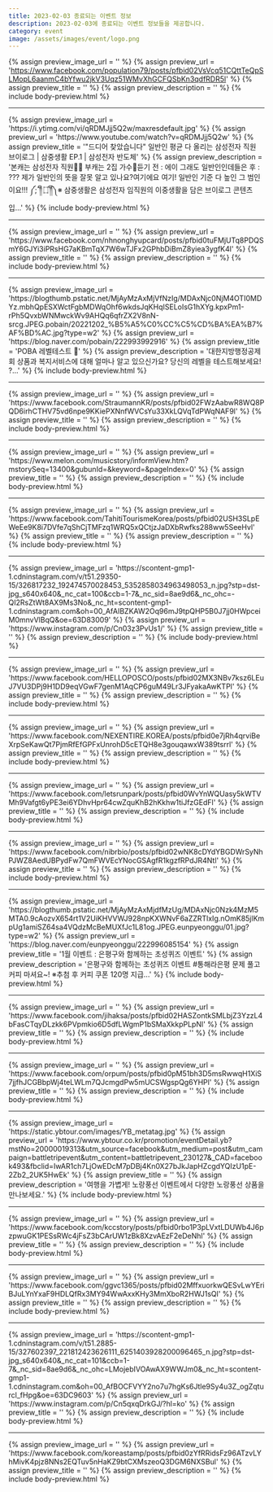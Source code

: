 ```yaml
---
title: 2023-02-03 종료되는 이벤트 정보
description: 2023-02-03에 종료되는 이벤트 정보들을 제공합니다.
category: event
image: /assets/images/event/logo.png
---
```

{% assign preview_image_url = '' %}
{% assign preview_url = 'https://www.facebook.com/population79/posts/pfbid02VsVcq51CQttTeQpSLMopL6aanmC4bYfwu2jkV3Uqz51WMvXhGCFQSbKn3qdfRDR5l' %}
{% assign preview_title = '' %}
{% assign preview_description = '' %}
{% include body-preview.html %}
<hr>{% assign preview_image_url = 'https://i.ytimg.com/vi/qRDMJjj5Q2w/maxresdefault.jpg' %}
{% assign preview_url = 'https://www.youtube.com/watch?v=qRDMJjj5Q2w' %}
{% assign preview_title = '&quot;드디어 찾았습니다&quot; 일반인 평균 다 올리는 삼성전자 직원 브이로그 | 삼중생활 EP.1 | 삼성전자 반도체' %}
{% assign preview_description = '본캐는 삼성전자 직원👨‍💼 부캐는 2집 가수🎤듣기 전 : 에이 그래도 일반인인데들은 후 : ??? 제가 일반인의 뜻을 잘못 알고 있나요?여기에요 여기! 일반인 기준 다 높인 그 범인이요!!! ༼;´༎ຶ ۝ ༎ຶ༽※ 삼중생활은 삼성전자 임직원의 이중생활을 담은 브이로그 콘텐츠입...' %}
{% include body-preview.html %}
<hr>{% assign preview_image_url = '' %}
{% assign preview_url = 'https://www.facebook.com/nhnonghyupcard/posts/pfbid0tuFMjUTq8PDQSmY6GJYi3iPRsHG7aKBmTqX7W6wTJFx2GPhbDiBmZ8yiea3ygfK4l' %}
{% assign preview_title = '' %}
{% assign preview_description = '' %}
{% include body-preview.html %}
<hr>{% assign preview_image_url = 'https://blogthumb.pstatic.net/MjAyMzAxMjVfNzIg/MDAxNjc0NjM4OTI0MDYz.mbhQpESXWctFgbMDWqOhf6wkdsJqKHqISELoIsG1hXYg.kpxPm1-rPh5QvxbWNMwckWv9AHQq6qfrZX2V8nN-srcg.JPEG.pobain/20221202_%B5%A5%C0%CC%C5%CD%BA%EA%B7%AF%BD%AC.jpg?type=w2' %}
{% assign preview_url = 'https://blog.naver.com/pobain/222993992916' %}
{% assign preview_title = 'POBA 레벨테스트 🎁' %}
{% assign preview_description = '대한지방행정공제회 상품과 복지서비스에 대해 얼마나 알고 있으신가요? 당신의 레벨을 테스트해보세요! ?...' %}
{% include body-preview.html %}
<hr>{% assign preview_image_url = '' %}
{% assign preview_url = 'https://www.facebook.com/StraumannKR/posts/pfbid02FWzAabwR8WQ8PQD6irhCTHV75vd6npe9KKiePXNnfWVCsYu33XkLQVqTdPWqNAF9l' %}
{% assign preview_title = '' %}
{% assign preview_description = '' %}
{% include body-preview.html %}
<hr>{% assign preview_image_url = '' %}
{% assign preview_url = 'https://www.melon.com/musicstory/informView.htm?mstorySeq=13400&gubunId=&keyword=&pageIndex=0' %}
{% assign preview_title = '' %}
{% assign preview_description = '' %}
{% include body-preview.html %}
<hr>{% assign preview_image_url = '' %}
{% assign preview_url = 'https://www.facebook.com/TahitiTourismeKorea/posts/pfbid02USH3SLpEWeEe9K8i7DVfe7qShCjTMFzq1WRQ5xQCtjzJaDXbRwfks288ww5SeeHvl' %}
{% assign preview_title = '' %}
{% assign preview_description = '' %}
{% include body-preview.html %}
<hr>{% assign preview_image_url = 'https://scontent-gmp1-1.cdninstagram.com/v/t51.29350-15/326817232_192474570028453_5352858034963498053_n.jpg?stp=dst-jpg_s640x640&amp;_nc_cat=100&amp;ccb=1-7&amp;_nc_sid=8ae9d6&amp;_nc_ohc=-QI2RsZtWt8AX9Ms3No&amp;_nc_ht=scontent-gmp1-1.cdninstagram.com&amp;oh=00_AfAIBZKAW2Oq96mJ9tpQHP5B0J7jj0HWpceiM0mnvVlBqQ&amp;oe=63D83009' %}
{% assign preview_url = 'https://www.instagram.com/p/Cn03z3PvUs1/' %}
{% assign preview_title = '' %}
{% assign preview_description = '' %}
{% include body-preview.html %}
<hr>{% assign preview_image_url = '' %}
{% assign preview_url = 'https://www.facebook.com/HELLOPOSCO/posts/pfbid02MX3NBv7ksz6LEuJ7VU3DPj9H1DD9eqVGwF7genM1AqCP6guM49Lr3JFyakaAwKTPl' %}
{% assign preview_title = '' %}
{% assign preview_description = '' %}
{% include body-preview.html %}
<hr>{% assign preview_image_url = '' %}
{% assign preview_url = 'https://www.facebook.com/NEXENTIRE.KOREA/posts/pfbid0e7jRh4qrviBeXrpSeKawQt7PjmRfEfGPFxUnrohD5cETQH8e3gouqawxW389tsrrl' %}
{% assign preview_title = '' %}
{% assign preview_description = '' %}
{% include body-preview.html %}
<hr>{% assign preview_image_url = '' %}
{% assign preview_url = 'https://www.facebook.com/letsrunpark/posts/pfbid0WvYnWQUasy5kWTVMh9Vafgt6yPE3ei6YDhvHpr64cwZquKhB2hKkhw1tiJfzGEdFl' %}
{% assign preview_title = '' %}
{% assign preview_description = '' %}
{% include body-preview.html %}
<hr>{% assign preview_image_url = '' %}
{% assign preview_url = 'https://www.facebook.com/nibrbio/posts/pfbid02wNK8cDYdYBGDWrSyNhPJWZ8AedUBPydFw7QmFWVEcYNocGSAgfR1kgzfRPdJR4Ntl' %}
{% assign preview_title = '' %}
{% assign preview_description = '' %}
{% include body-preview.html %}
<hr>{% assign preview_image_url = 'https://blogthumb.pstatic.net/MjAyMzAxMjdfMzUg/MDAxNjc0Nzk4MzM5MTA0.9cAozvX654rt1V2UiKHVVWJ928npKXWNvF6aZZRTlxIg.nOmK85jlKmpUg1amiSZ64sa4VQdzMcBeMUXfJc1L81og.JPEG.eunpyeonggu/01.jpg?type=w2' %}
{% assign preview_url = 'https://blog.naver.com/eunpyeonggu/222996085154' %}
{% assign preview_title = '1월 이벤트 : 은평구와 함께하는 초성퀴즈 이벤트' %}
{% assign preview_description = '은평구와 함께하는 초성퀴즈 이벤트 #통해라은평 문제 풀고 커피 마셔요~! ※추첨 후 커피 쿠폰 120명 지급...' %}
{% include body-preview.html %}
<hr>{% assign preview_image_url = '' %}
{% assign preview_url = 'https://www.facebook.com/jihaksa/posts/pfbid02HASZontkSMLbjZ3YzzL4bFasCTqyDLzkk6PVpmkio6D5dfLWgmP1bSMaXkkpPLpNl' %}
{% assign preview_title = '' %}
{% assign preview_description = '' %}
{% include body-preview.html %}
<hr>{% assign preview_image_url = '' %}
{% assign preview_url = 'https://www.facebook.com/orpum/posts/pfbid0pM51bh3D5msRwwqH1XiS7jjfhJCGBbpWj4teLWLm7QJcmgdPw5mUCSWgspQg6YHPl' %}
{% assign preview_title = '' %}
{% assign preview_description = '' %}
{% include body-preview.html %}
<hr>{% assign preview_image_url = 'https://static.ybtour.com/images/YB_metatag.jpg' %}
{% assign preview_url = 'https://www.ybtour.co.kr/promotion/eventDetail.yb?mstNo=20000019313&utm_source=facebook&utm_medium=post&utm_campaign=battletripevent&utm_content=battletripevent_230127&_CAD=facebook493&fbclid=IwAR1ch7LjOwEDcM7pDBj4Kn0X27bJkJapHZcgdYQIzU1pE-2Zb2_2UK5HwEk' %}
{% assign preview_title = '' %}
{% assign preview_description = '여행을 가볍게! 노랑풍선 이벤트에서 다양한 노랑풍선 상품을 만나보세요.' %}
{% include body-preview.html %}
<hr>{% assign preview_image_url = '' %}
{% assign preview_url = 'https://www.facebook.com/kccstory/posts/pfbid0rbo1P3pLVxtLDUWb4J6pzpwuGK1PESsRWc4jFsZ3bCArUW1zBk8XzvAEzF2eDeNhl' %}
{% assign preview_title = '' %}
{% assign preview_description = '' %}
{% include body-preview.html %}
<hr>{% assign preview_image_url = '' %}
{% assign preview_url = 'https://www.facebook.com/ggvc1365/posts/pfbid02MffxuorkwQESvLwYEriBJuLYnYxaF9HDLQfRx3MY94WwAxxKHy3MmXboR2HWJ1sQl' %}
{% assign preview_title = '' %}
{% assign preview_description = '' %}
{% include body-preview.html %}
<hr>{% assign preview_image_url = 'https://scontent-gmp1-1.cdninstagram.com/v/t51.2885-15/327602397_221812423626111_6251403928200096465_n.jpg?stp=dst-jpg_s640x640&amp;_nc_cat=101&amp;ccb=1-7&amp;_nc_sid=8ae9d6&amp;_nc_ohc=LMojebIVOAwAX9WWJm0&amp;_nc_ht=scontent-gmp1-1.cdninstagram.com&amp;oh=00_AfBOCFVYY2no7u7hgKs6Jtle9Sy4u3Z_ogZqturcl_fHpg&amp;oe=63DC9603' %}
{% assign preview_url = 'https://www.instagram.com/p/Cn5qxqDrkGJ/?hl=ko' %}
{% assign preview_title = '' %}
{% assign preview_description = '' %}
{% include body-preview.html %}
<hr>{% assign preview_image_url = '' %}
{% assign preview_url = 'https://www.facebook.com/koreastamp/posts/pfbid0zYfRRidsFz96ATzvLYhMivK4pjz8NNs2EQTuv5nHaKZ9btCXMszeoQ3DGM6NXSBul' %}
{% assign preview_title = '' %}
{% assign preview_description = '' %}
{% include body-preview.html %}